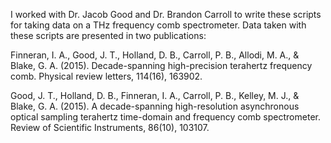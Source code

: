 I worked with Dr. Jacob Good and Dr. Brandon Carroll to write these scripts for taking data on a THz frequency comb spectrometer. Data taken with these scripts are presented in two publications:

Finneran, I. A., Good, J. T., Holland, D. B., Carroll, P. B., Allodi, M. A., & Blake, G. A. (2015). Decade-spanning high-precision terahertz frequency comb. Physical review letters, 114(16), 163902.

Good, J. T., Holland, D. B., Finneran, I. A., Carroll, P. B., Kelley, M. J., & Blake, G. A. (2015). A decade-spanning high-resolution asynchronous optical sampling terahertz time-domain and frequency comb spectrometer. Review of Scientific Instruments, 86(10), 103107.
